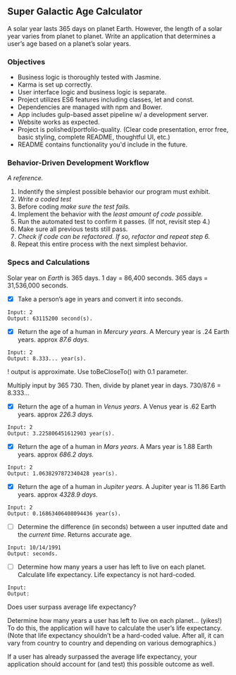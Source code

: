 ## Super Galactic Age Calculator
A solar year lasts 365 days on planet Earth. However, the length of a solar year varies from planet to planet.
Write an application that determines a user’s age based on a planet’s solar years.

### Objectives

* Business logic is thoroughly tested with Jasmine.
* Karma is set up correctly.
* User interface logic and business logic is separate.
* Project utilizes ES6 features including classes, let and const.
* Dependencies are managed with npm and Bower.
* App includes gulp-based asset pipeline w/ a development server.
* Website works as expected.
* Project is polished/portfolio-quality. (Clear code presentation, error free, basic styling, complete README, thoughtful UI, etc.)
* README contains functionality you'd include in the future.


### Behavior-Driven Development Workflow
_A reference._

1. Indentify the simplest possible behavior our program must exhibit.
2. *Write a coded test*
3. Before coding *make sure the test fails.*
4. Implement the behavior with the _least amount of code possible._
5. Run the automated test to confirm it passes. (If not, revisit step 4.)
6. Make sure all previous tests still pass.
7. *Check if code can be refactored. If so, refactor and repeat step 6.*
8. Repeat this entire process with the next simplest behavior.


### Specs and Calculations

Solar year on *Earth* is 365 days.
1 day = 86,400 seconds.
365 days = 31,536,000 seconds.

- [x] Take a person’s age in years and convert it into seconds.

```
Input: 2
Output: 63115200 second(s).
```

- [x] Return the age of a human in *Mercury years*.
A Mercury year is .24 Earth years.
approx *87.6 days.*

```
Input: 2
Output: 8.333... year(s).
```
! output is approximate. Use toBeCloseTo() with 0.1 parameter.

Multiply input by 365
730.
Then, divide by planet year in days.
730/87.6 = 8.333...

- [x] Return the age of a human in *Venus years*.
A Venus year is .62 Earth years.
approx *226.3 days.*

```
Input: 2
Output: 3.225806451612903 year(s).
```
- [x] Return the age of a human in *Mars years*.
A Mars year is 1.88 Earth years.
approx *686.2 days.*

```
Input: 2
Output: 1.0638297872340428 year(s).
```
- [x] Return the age of a human in *Jupiter years*.
A Jupiter year is 11.86 Earth years.
approx *4328.9 days.*

```
Input: 2
Output: 0.16863406408094436 year(s).
```

- [ ] Determine the difference (in seconds) between a user inputted date and the *current time*.
Returns accurate age.

```
Input: 10/14/1991
Output: seconds.
```

- [ ] Determine how many years a user has left to live on each planet.
Calculate life expectancy.
Life expectancy is not hard-coded.

```
Input:
Output:
```

Does user surpass average life expectancy?

Determine how many years a user has left to live on each planet… (yikes!) To do this, the application will have to calculate the user’s life expectancy. (Note that life expectancy shouldn’t be a hard-coded value. After all, it can vary from country to country and depending on various demographics.)

If a user has already surpassed the average life expectancy, your application should account for (and test) this possible outcome as well.
